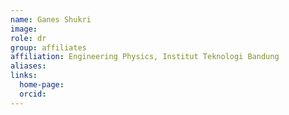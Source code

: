 ```yaml
---
name: Ganes Shukri
image: 
role: dr 
group: affiliates
affiliation: Engineering Physics, Institut Teknologi Bandung
aliases:
links:
  home-page: 
  orcid:
---
```


